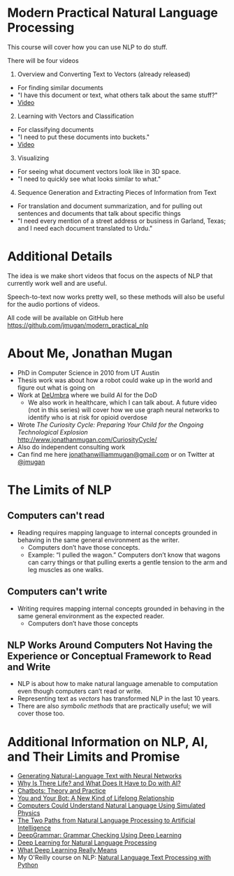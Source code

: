 # Modern Practical Natural Language Processing

This course will cover how you can use NLP to do stuff.

There will be four videos
1. Overview and Converting Text to Vectors (already released)
  * For finding similar documents
  * "I have this document or text, what others talk about the same stuff?"
  * [Video](https://www.youtube.com/watch?v=aiHB7Ap9wF4)
2. Learning with Vectors and Classification
  * For classifying documents
  * "I need to put these documents into buckets."
  * [Video](https://www.youtube.com/watch?v=fb4L_1QuIo0&fbclid)
3. Visualizing
  * For seeing what document vectors look like in 3D space.
  * "I need to quickly see what looks similar to what."
4. Sequence Generation and Extracting Pieces of Information from Text
  * For translation and document summarization, and for pulling out sentences and documents that talk about specific things
  * "I need every mention of a street address or business in Garland, Texas; and I need each document translated to Urdu."


# Additional Details

The idea is we make short videos that focus on the aspects of NLP that currently work well and are useful.

Speech-to-text now works pretty well, so these methods will also be useful for the audio portions of videos.

All code will be available on GitHub here https://github.com/jmugan/modern_practical_nlp

# About Me, Jonathan Mugan
* PhD in Computer Science in 2010 from UT Austin
* Thesis work was about how a robot could wake up in the world and figure out what is going on
* Work at [DeUmbra](https://deumbra.com/) where we build AI for the DoD
  * We also work in healthcare, which I can talk about. A future video (not in this series) will cover how we use graph neural networks to identify who is at risk for opioid overdose
* Wrote *The Curiosity Cycle: Preparing Your Child for the Ongoing Technological Explosion* http://www.jonathanmugan.com/CuriosityCycle/
* Also do independent consulting work
* Can find me here jonathanwilliammugan@gmail.com or on Twitter at [@jmugan](https://twitter.com/jmugan)

# The Limits of NLP
## Computers can't read
* Reading requires mapping language to internal concepts grounded in behaving in the same general environment as the writer.
  * Computers don’t have those concepts.
  * Example: “I pulled the wagon.” Computers don’t know that wagons can carry things or that pulling exerts a gentle tension to the arm and leg muscles as one walks.

## Computers can't write
* Writing requires mapping internal concepts grounded in behaving in the same general environment as the expected reader.
  * Computers don’t have those concepts

## NLP Works Around Computers Not Having the Experience or Conceptual Framework to Read and Write
* NLP is about how to make natural language amenable to computation even though computers can’t read or write.
* Representing text as *vectors* has transformed NLP in the last 10 years.
* There are also *symbolic methods* that are practically useful; we will cover those too.

# Additional Information on NLP, AI, and Their Limits and Promise
* [Generating Natural-Language Text with Neural Networks](https://medium.com/@jmugan/generating-natural-language-text-with-neural-networks-e983bb48caad)
* [Why Is There Life? and What Does It Have to Do with AI?](https://towardsdatascience.com/why-is-there-life-and-what-does-it-have-to-do-with-ai-2195ac91532f)
* [Chatbots: Theory and Practice](https://medium.com/intuitionmachine/chatbots-theory-and-practice-3274f7e6d648)
* [You and Your Bot: A New Kind of Lifelong Relationship](https://chatbotsmagazine.com/you-and-your-bot-a-new-kind-of-lifelong-relationship-6a9649feeb71)
* [Computers Could Understand Natural Language Using Simulated Physics](https://chatbotslife.com/computers-could-understand-natural-language-using-simulated-physics-26e9706013da)
* [The Two Paths from Natural Language Processing to Artificial Intelligence](https://medium.com/intuitionmachine/the-two-paths-from-natural-language-processing-to-artificial-intelligence-d5384ddbfc18)
* [DeepGrammar: Grammar Checking Using Deep Learning](https://www.linkedin.com/pulse/deep-grammar-checking-using-learning-jonathan-mugan)
* [Deep Learning for Natural Language Processing](https://www.linkedin.com/pulse/deep-learning-natural-language-processing-jonathan-mugan)
* [What Deep Learning Really Means](https://www.linkedin.com/pulse/20141114065942-42285562-what-deep-learning-really-means)
* My O'Reilly course on NLP: [Natural Language Text Processing with Python](http://shop.oreilly.com/product/0636920061007.do)
